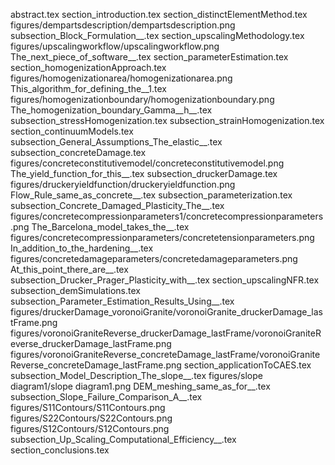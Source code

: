 abstract.tex
section_introduction.tex
section_distinctElementMethod.tex
figures/dempartsdescription/dempartsdescription.png
subsection_Block_Formulation__.tex
section_upscalingMethodology.tex
figures/upscalingworkflow/upscalingworkflow.png
The_next_piece_of_software__.tex
section_parameterEstimation.tex
section_homogenizationApproach.tex
figures/homogenizationarea/homogenizationarea.png
This_algorithm_for_defining_the__1.tex
figures/homogenizationboundary/homogenizationboundary.png
The_homogenization_boundary_Gamma__h__.tex
subsection_stressHomogenization.tex
subsection_strainHomogenization.tex
section_continuumModels.tex
subsection_General_Assumptions_The_elastic__.tex
subsection_concreteDamage.tex
figures/concreteconstitutivemodel/concreteconstitutivemodel.png
The_yield_function_for_this__.tex
subsection_druckerDamage.tex
figures/druckeryieldfunction/druckeryieldfunction.png
Flow_Rule_same_as_concrete__.tex
subsection_parameterization.tex
subsection_Concrete_Damaged_Plasticity_The__.tex
figures/concretecompressionparameters1/concretecompressionparameters.png
The_Barcelona_model_takes_the__.tex
figures/concretecompressionparameters/concretetensionparameters.png
In_addition_to_the_hardening__.tex
figures/concretedamageparameters/concretedamageparameters.png
At_this_point_there_are__.tex
subsection_Drucker_Prager_Plasticity_with__.tex
section_upscalingNFR.tex
subsection_demSimulations.tex
subsection_Parameter_Estimation_Results_Using__.tex
figures/druckerDamage_voronoiGranite/voronoiGranite_druckerDamage_lastFrame.png
figures/voronoiGraniteReverse_druckerDamage_lastFrame/voronoiGraniteReverse_druckerDamage_lastFrame.png
figures/voronoiGraniteReverse_concreteDamage_lastFrame/voronoiGraniteReverse_concreteDamage_lastFrame.png
section_applicationToCAES.tex
subsection_Model_Description_The_slope__.tex
figures/slope diagram1/slope diagram1.png
DEM_meshing_same_as_for__.tex
subsection_Slope_Failure_Comparison_A__.tex
figures/S11Contours/S11Contours.png
figures/S22Contours/S22Contours.png
figures/S12Contours/S12Contours.png
subsection_Up_Scaling_Computational_Efficiency__.tex
section_conclusions.tex